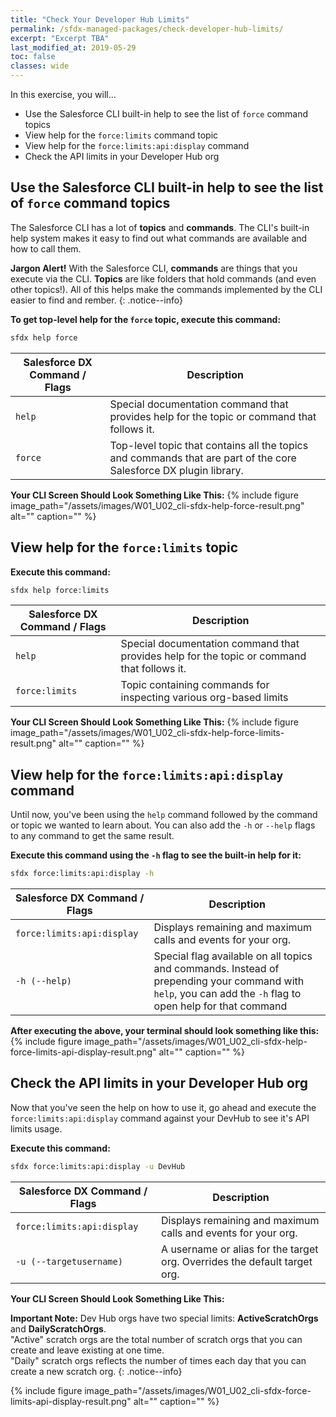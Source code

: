 ```yaml
---
title: "Check Your Developer Hub Limits"
permalink: /sfdx-managed-packages/check-developer-hub-limits/
excerpt: "Excerpt TBA"
last_modified_at: 2019-05-29
toc: false
classes: wide
---
```


In this exercise, you will...

* Use the Salesforce CLI built-in help to see the list of `force` command topics
* View help for the `force:limits` command topic
* View help for the `force:limits:api:display` command
* Check the API limits in your Developer Hub org

## Use the Salesforce CLI built-in help to see the list of `force` command topics
The Salesforce CLI has a lot of **topics** and **commands**.  The CLI's built-in help system makes it easy to find out what commands are available and how to call them.

**Jargon Alert!** With the Salesforce CLI, **commands** are things that you execute via the CLI.  **Topics** are like folders that hold commands (and even other topics!).  All of this helps make the commands implemented by the CLI easier to find and rember.
{: .notice--info}

**To get top-level help for the `force` topic, execute this command:**
```bash
sfdx help force
```

| Salesforce DX Command / Flags     | Description                                             |
| ----------------------------------| --------------------------------------------------------|
| `help`                            | Special documentation command that provides help for the topic or command that follows it. |
| `force`                           | Top-level topic that contains all the topics and commands that are part of the core Salesforce DX plugin library. |

**Your CLI Screen Should Look Something Like This:**
{% include figure image_path="/assets/images/W01_U02_cli-sfdx-help-force-result.png" alt="" caption="" %}

## View help for the `force:limits` topic

**Execute this command:**
```bash
sfdx help force:limits
```

| Salesforce DX Command / Flags     | Description                                             |
| ----------------------------------| --------------------------------------------------------|
| `help`                            | Special documentation command that provides help for the topic or command that follows it. |
| `force:limits`                    | Topic containing commands for inspecting various org-based limits |

**Your CLI Screen Should Look Something Like This:**
{% include figure image_path="/assets/images/W01_U02_cli-sfdx-help-force-limits-result.png" alt="" caption="" %}

## View help for the `force:limits:api:display` command
Until now, you've been using the `help` command followed by the command or topic we wanted to learn about.  You can also add the `-h` or `--help` flags to any command to get the same result.

**Execute this command using the `-h` flag to see the built-in help for it:**
```bash
sfdx force:limits:api:display -h
```

| Salesforce DX Command / Flags     | Description                                             |
| ----------------------------------| --------------------------------------------------------|
| `force:limits:api:display`        | Displays remaining and maximum calls and events for your org. |
| `-h (--help)`                     | Special flag available on all topics and commands. Instead of prepending your command with `help`, you can add the `-h` flag to open help for that command |

**After executing the above, your terminal should look something like this:**
{% include figure image_path="/assets/images/W01_U02_cli-sfdx-help-force-limits-api-display-result.png" alt="" caption="" %}

## Check the API limits in your Developer Hub org
Now that you've seen the help on how to use it, go ahead and execute the `force:limits:api:display` command against your DevHub to see it's API limits usage.

**Execute this command:**
```bash
sfdx force:limits:api:display -u DevHub
```

| Salesforce DX Command / Flags     | Description                                             |
| ----------------------------------| --------------------------------------------------------|
| `force:limits:api:display`        | Displays remaining and maximum calls and events for your org. |
| `-u (--targetusername)`           | A username or alias for the target org. Overrides the default target org. |

**Your CLI Screen Should Look Something Like This:**

**Important Note:** Dev Hub orgs have two special limits: **ActiveScratchOrgs** and **DailyScratchOrgs**.<br>"Active" scratch orgs are the total number of scratch orgs that you can create and leave existing at one time.<br>"Daily" scratch orgs reflects the number of times each day that you can create a new scratch org.
{: .notice--info}

{% include figure image_path="/assets/images/W01_U02_cli-sfdx-force-limits-api-display-result.png" alt="" caption="" %}

<!--  
**An Important Note About Scratch Org Entitlements and Limits:** 

TBA (write something about the Active and Daily scratch org limits that are highlihgted in the screenshot, below)
-->